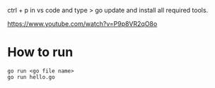 ctrl + p in vs code and type > go update and install all required tools.

https://www.youtube.com/watch?v=P9p8VR2qO8o

# How to run
    go run <go file name>
    go run hello.go